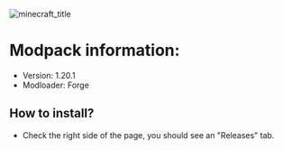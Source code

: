 ![minecraft_title](https://github.com/user-attachments/assets/1191ba4d-330b-4ed2-9a6b-ab673c84a809)

# Modpack information:
- Version: 1.20.1
- Modloader: Forge

## How to install?
- Check the right side of the page, you should see an "Releases" tab.
